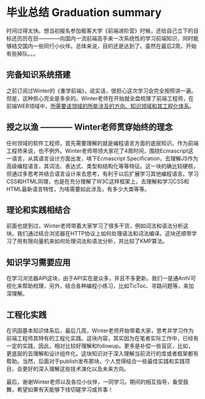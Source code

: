 # 毕业总结 Graduation summary

时间过得太快。想当初报名参加极客大学《前端进阶营》时候，还给自己立下的目标还历历在目————向国内一流前端高手来一次系统性的学习前端知识，同时能够结交国内一些同行小伙伴。总体来说，目的还是达到了。虽然在最后2周，开始有些掉队。。。

## 完备知识系统搭建

之前订阅过Winter的《重学前端》，说实话，很担心这次学习会完全按照讲一遍。但是，这种担心完全是多余的。Winter老师在开始就全盘梳理了前端工程师，在前端WEB领域中，[所需要该领域的所能涉及的方向、知识领域和其工程化体系](./week01/NOTE.md)。

## 授之以渔 ———— Winter老师贯穿始终的理念

任何领域的软件工程师，首先需要理解的就是编程语言方面的底层知识。作为前端工程师来说，也不例外。Winter老师带领大家花了4周时间，围绕Ecmascript这一语言，从其语言设计方面出发，啃下Ecmascript Specification，去理解JS作为高级编程语言，其词法、表达式、类型和结构化等等特征。这一块的确比较硬核，但通过多思考并结合语言设计来去思考，有利于以后扩展学习其他编程语言。学习CSS和HTML同理，也是在充分理解了W3C这样框架上，去理解和学习CSS和HTML最新语言特性，为啥需要如此涉及，有多少大类等等。

## 理论和实践相结合

前面也提到过，Winter老师带着大家学习了很多干货，例如词法和语法分析这块。我们通过结合浏览器在HTTP协议上如何处理语法和词法编译。这块还顺带学习了用有限向量机来如何处理词法和语法分析，并比较了KMP算法。

## 知识学习需要应用

在学习浏览器API这块，由于API实在是众多，并且不多更新。我们一是通AntV可视化来帮助梳理，另外，结合各种编程小练习，比如TicToc、寻路问题等，来加深理解。

## 工程化实践

在巩固基本知识体系后，最后几周，Winter老师开始带着大家，思考并学习作为前端工程师其特有的工程化实践。这块内容，其实因为在笔者实际工作中，已经有一定的实践，因此，相对比较好理解和followup。更多是补偿一些盲区，比如，更底层的去理解和设计组件化。这块知识对于深入理解当前流行的库或者框架都有帮助。当然，后面对于publish发布那块，个人觉得结合一些最佳实践和实践项目，会更好的深入理解这些技术演化以及未来方向。

最后，谢谢Winter老师以及各位小伙伴，一同学习。期间的相互指导，备受鼓舞，希望如果有天能够下线切磋学习或共事！
